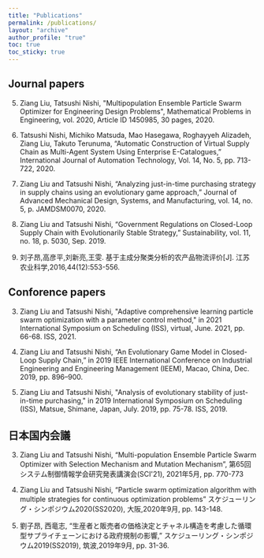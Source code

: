 ```yaml
---
title: "Publications"
permalink: /publications/
layout: "archive"
author_profile: "true"
toc: true
toc_sticky: true
---
```


## Journal papers

5. Ziang Liu, Tatsushi Nishi, "Multipopulation Ensemble Particle Swarm Optimizer for Engineering Design Problems", Mathematical Problems in Engineering, vol. 2020, Article ID 1450985, 30 pages, 2020.

4. Tatsushi Nishi, Michiko Matsuda, Mao Hasegawa, Roghayyeh Alizadeh, Ziang Liu, Takuto Terunuma, “Automatic Construction of Virtual Supply Chain as Multi-Agent System Using Enterprise E-Catalogues,” International Journal of Automation Technology, Vol. 14, No. 5, pp. 713-722, 2020.

3. Ziang Liu and Tatsushi Nishi, “Analyzing just-in-time purchasing strategy in supply chains using an evolutionary game approach,” Journal of Advanced Mechanical Design, Systems, and Manufacturing, vol. 14, no. 5, p. JAMDSM0070, 2020.

2. Ziang Liu and Tatsushi Nishi, “Government Regulations on Closed-Loop Supply Chain with Evolutionarily Stable Strategy,” Sustainability, vol. 11, no. 18, p. 5030, Sep. 2019. 

1. 刘子昂,高彦平,刘新亮,王雯. 基于主成分聚类分析的农产品物流评价[J]. 江苏农业科学,2016,44(12):553-556.

## Conforence papers

3. Ziang Liu and Tatsushi Nishi, "Adaptive comprehensive learning particle swarm optimization with a parameter control method," in 2021 International Symposium on Scheduling (ISS), virtual, June. 2021, pp. 66-68. ISS, 2021.

2. Ziang Liu and Tatsushi Nishi, “An Evolutionary Game Model in Closed-Loop Supply Chain,” in 2019 IEEE International Conference on Industrial Engineering and Engineering Management (IEEM), Macao, China, Dec. 2019, pp. 896–900. 

1. Ziang Liu and Tatsushi Nishi, "Analysis of evolutionary stability of just-in-time purchasing," in 2019 International Symposium on Scheduling (ISS), Matsue, Shimane, Japan, July. 2019, pp. 75-78. ISS, 2019.

## 日本国内会議

3. Ziang Liu and Tatsushi Nishi, “Multi-population Ensemble Particle Swarm Optimizer with Selection Mechanism and Mutation Mechanism”, 第65回システム制御情報学会研究発表講演会(SCI'21), 2021年5月, pp. 770-773

2. Ziang Liu and Tatsushi Nishi, “Particle swarm optimization algorithm with multiple strategies for continuous optimization problems” スケジューリング・シンポジウム2020(SS2020), 大阪,2020年9月, pp. 143-148.

1. 劉子昂, 西竜志, “生産者と販売者の価格決定とチャネル構造を考慮した循環型サプライチェーンにおける政府規制の影響,” スケジューリング・シンポジウム2019(SS2019), 筑波,2019年9月, pp. 31-36.
